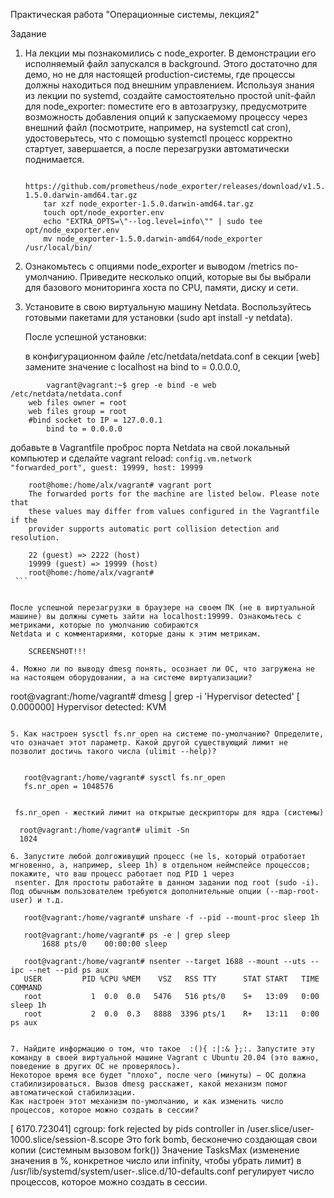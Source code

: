 Практическая работа "Операционные системы, лекция2"

Задание

1. На лекции мы познакомились с node_exporter. В демонстрации его исполняемый файл запускался в background. Этого достаточно для демо, но не для настоящей production-системы,
   где процессы должны находиться под внешним управлением. Используя знания из лекции по systemd, создайте самостоятельно простой unit-файл для node_exporter:
   поместите его в автозагрузку,
   предусмотрите возможность добавления опций к запускаемому процессу через внешний файл (посмотрите, например, на systemctl cat cron),
   удостоверьтесь, что с помощью systemctl процесс корректно стартует, завершается, а после перезагрузки автоматически поднимается.
 
   ```
       https://github.com/prometheus/node_exporter/releases/download/v1.5.0/node_exporter-1.5.0.darwin-amd64.tar.gz 
       tar xzf node_exporter-1.5.0.darwin-amd64.tar.gz 
       touch opt/node_exporter.env
       echo "EXTRA_OPTS=\"--log.level=info\"" | sudo tee opt/node_exporter.env
       mv node_exporter-1.5.0.darwin-amd64/node_exporter /usr/local/bin/
   ```

2. Ознакомьтесь с опциями node_exporter и выводом /metrics по-умолчанию. Приведите несколько опций, которые вы бы выбрали для базового мониторинга хоста по CPU, памяти, диску и сети.

3. Установите в свою виртуальную машину Netdata. Воспользуйтесь готовыми пакетами для установки (sudo apt install -y netdata).

   После успешной установки:

   в конфигурационном файле /etc/netdata/netdata.conf в секции [web] замените значение с localhost на bind to = 0.0.0.0,

``` 
        vagrant@vagrant:~$ grep -e bind -e web /etc/netdata/netdata.conf
	web files owner = root
	web files group = root
	#bind socket to IP = 127.0.0.1
        bind to = 0.0.0.0 
```

   добавьте в Vagrantfile проброс порта Netdata на свой локальный компьютер и сделайте vagrant reload:
   ``` config.vm.network "forwarded_port", guest: 19999, host: 19999 ```
   ```
       root@home:/home/alx/vagrant# vagrant port
       The forwarded ports for the machine are listed below. Please note that
       these values may differ from values configured in the Vagrantfile if the
       provider supports automatic port collision detection and resolution.

       22 (guest) => 2222 (host)
       19999 (guest) => 19999 (host)
       root@home:/home/alx/vagrant# 
    ```


   После успешной перезагрузки в браузере на своем ПК (не в виртуальной машине) вы должны суметь зайти на localhost:19999. Ознакомьтесь с метриками, которые по умолчанию собираются 
   Netdata и с комментариями, которые даны к этим метрикам.
   ``` 
        SCREENSHOT!!!
   ```
4. Можно ли по выводу dmesg понять, осознает ли ОС, что загружена не на настоящем оборудовании, а на системе виртуализации?
```
   root@vagrant:/home/vagrant# dmesg | grep -i 'Hypervisor detected'
   [    0.000000] Hypervisor detected: KVM 

```

5. Как настроен sysctl fs.nr_open на системе по-умолчанию? Определите, что означает этот параметр. Какой другой существующий лимит не позволит достичь такого числа (ulimit --help)?
  
  ```
       root@vagrant:/home/vagrant# sysctl fs.nr_open
       fs.nr_open = 1048576
  ```

   fs.nr_open - жесткий лимит на открытые дескрипторы для ядра (системы)

  ```
      root@vagrant:/home/vagrant# ulimit -Sn
      1024 
  ```
6. Запустите любой долгоживущий процесс (не ls, который отработает мгновенно, а, например, sleep 1h) в отдельном неймспейсе процессов; покажите, что ваш процесс работает под PID 1 через 
   nsenter. Для простоты работайте в данном задании под root (sudo -i). Под обычным пользователем требуются дополнительные опции (--map-root-user) и т.д.
 
   ```
       root@vagrant:/home/vagrant# unshare -f --pid --mount-proc sleep 1h

       root@vagrant:/home/vagrant# ps -e | grep sleep 
           1688 pts/0    00:00:00 sleep 

       root@vagrant:/home/vagrant# nsenter --target 1688 --mount --uts --ipc --net --pid ps aux 
       USER         PID %CPU %MEM    VSZ   RSS TTY      STAT START   TIME COMMAND 
       root           1  0.0  0.0   5476   516 pts/0    S+   13:09   0:00 sleep 1h 
       root           2  0.0  0.3   8888  3396 pts/1    R+   13:11   0:00 ps aux 

   ```

7. Найдите информацию о том, что такое  :(){ :|:& };:. Запустите эту команду в своей виртуальной машине Vagrant с Ubuntu 20.04 (это важно, поведение в других ОС не проверялось). 
   Некоторое время все будет "плохо", после чего (минуты) – ОС должна стабилизироваться. Вызов dmesg расскажет, какой механизм помог автоматической стабилизации.
   Как настроен этот механизм по-умолчанию, и как изменить число процессов, которое можно создать в сессии?

   ```
   [ 6170.723041] cgroup: fork rejected by pids controller in /user.slice/user-1000.slice/session-8.scope 
   Это fork bomb, бесконечно создающая свои копии (системным вызовом fork())
   Значение TasksMax (изменение значения в %, конкретное число или infinity, чтобы убрать лимит) в /usr/lib/systemd/system/user-.slice.d/10-defaults.conf регулирует число процессов, 
   которое можно создать в сессии.
   
   ```

